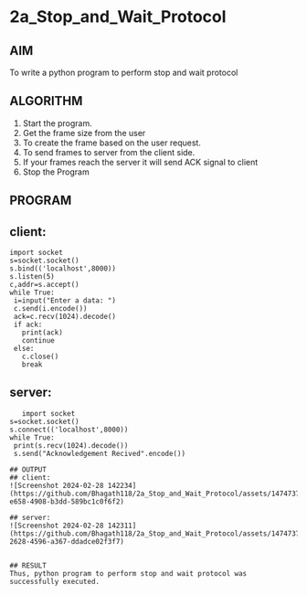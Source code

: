 # 2a_Stop_and_Wait_Protocol
## AIM 
To write a python program to perform stop and wait protocol
## ALGORITHM
1. Start the program.
2. Get the frame size from the user
3. To create the frame based on the user request.
4. To send frames to server from the client side.
5. If your frames reach the server it will send ACK signal to client
6. Stop the Program
## PROGRAM
## client:
```
import socket
s=socket.socket()
s.bind(('localhost',8000))
s.listen(5)
c,addr=s.accept()
while True:
 i=input("Enter a data: ")
 c.send(i.encode())
 ack=c.recv(1024).decode()
 if ack:
   print(ack)
   continue
 else:
   c.close()
   break
```
## server:
```
   import socket
s=socket.socket()
s.connect(('localhost',8000))
while True:
 print(s.recv(1024).decode())
 s.send("Acknowledgement Recived".encode())

## OUTPUT
## client:
![Screenshot 2024-02-28 142234](https://github.com/Bhagath118/2a_Stop_and_Wait_Protocol/assets/147473779/2246238f-e658-4908-b3dd-589bc1c0f6f2)

## server:
![Screenshot 2024-02-28 142311](https://github.com/Bhagath118/2a_Stop_and_Wait_Protocol/assets/147473779/42a6b4bf-2628-4596-a367-ddadce02f3f7)


## RESULT
Thus, python program to perform stop and wait protocol was successfully executed.
